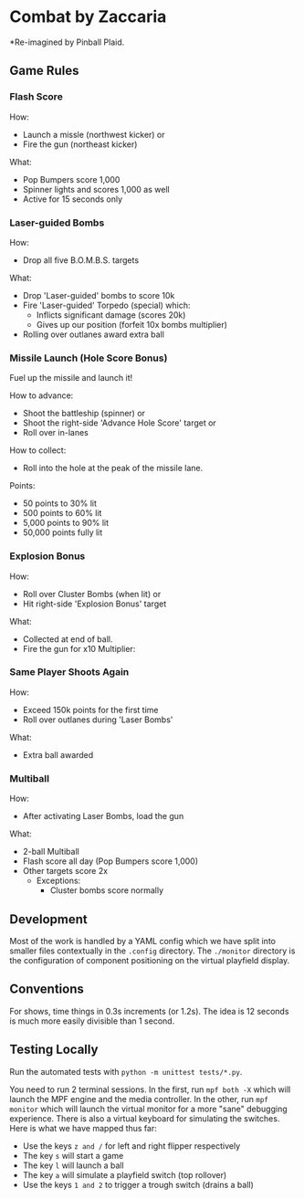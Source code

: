 Combat by Zaccaria
==================

*Re-imagined by Pinball Plaid.

Game Rules
----------

### Flash Score

How:

* Launch a missle (northwest kicker) or
* Fire the gun (northeast kicker)

What: 

* Pop Bumpers score 1,000
* Spinner lights and scores 1,000 as well
* Active for 15 seconds only


### Laser-guided Bombs


How:

* Drop all five B.O.M.B.S. targets

What:

* Drop 'Laser-guided' bombs to score 10k
* Fire 'Laser-guided' Torpedo (special) which:
  * Inflicts significant damage (scores 20k)
  * Gives up our position (forfeit 10x bombs multiplier)
* Rolling over outlanes award extra ball


### Missile Launch (Hole Score Bonus)

Fuel up the missile and launch it!

How to advance:

* Shoot the battleship (spinner) or
* Shoot the right-side 'Advance Hole Score' target or
* Roll over in-lanes

How to collect:

* Roll into the hole at the peak of the missile lane.

Points:

* 50 points to 30% lit
* 500 points to 60% lit
* 5,000 points to 90% lit
* 50,000 points fully lit


### Explosion Bonus

How:

* Roll over Cluster Bombs (when lit) or
* Hit right-side 'Explosion Bonus' target

What:

* Collected at end of ball.
* Fire the gun for x10 Multiplier:


### Same Player Shoots Again

How:

* Exceed 150k points for the first time
* Roll over outlanes during 'Laser Bombs'

What:

* Extra ball awarded


### Multiball

How:

* After activating Laser Bombs, load the gun

What:

* 2-ball Multiball
* Flash score all day (Pop Bumpers score 1,000)
* Other targets score 2x
  * Exceptions:
    * Cluster bombs score normally


Development
-----------

Most of the work is handled by a YAML config which we have split into smaller
files contextually in the `.config` directory. The `./monitor` directory
is the configuration of component positioning on the virtual playfield display.

Conventions
-----------

For shows, time things in 0.3s increments (or 1.2s). The idea is 12 seconds
is much more easily divisible than 1 second.

Testing Locally
---------------

Run the automated tests with `python -m unittest tests/*.py`.

You need to run 2 terminal sessions. In the first, run `mpf both -X` which
will launch the MPF engine and the media controller. In the other, run
`mpf monitor` which will launch the virtual monitor for a more "sane"
debugging experience. There is also a virtual keyboard for simulating the
switches. Here is what we have mapped thus far:

* Use the keys `z and /` for left and right flipper respectively
* The key `s` will start a game
* The key `l` will launch a ball
* The key `a` will simulate a playfield switch (top rollover)
* Use the keys `1 and 2` to trigger a trough switch (drains a ball)
